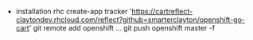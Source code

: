 * installation
rhc create-app tracker 'https://cartreflect-claytondev.rhcloud.com/reflect?github=smarterclayton/openshift-go-cart'
git remote add openshift ...
git push openshift master -f
